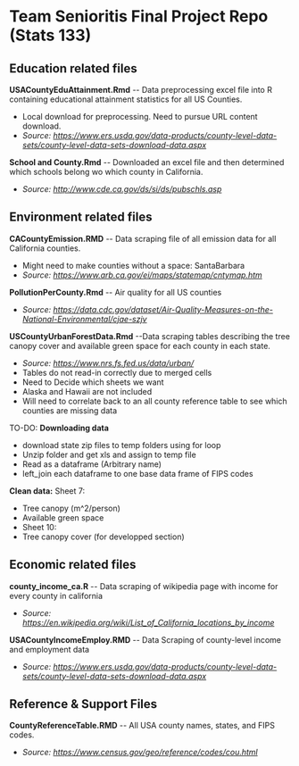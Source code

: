# Team Senioritis Final Project Repo (Stats 133)

## Education related files

**USACountyEduAttainment.Rmd** -- Data preprocessing excel file into R containing educational attainment statistics for all US Counties.
 * Local download for preprocessing. Need to pursue URL content download.
 * *Source: https://www.ers.usda.gov/data-products/county-level-data-sets/county-level-data-sets-download-data.aspx*

**School and County.Rmd** -- Downloaded an excel file and then determined which schools belong wo which county in California. 
 * *Source: http://www.cde.ca.gov/ds/si/ds/pubschls.asp*
 
## Environment related files

**CACountyEmission.RMD** -- Data scraping file of all emission data for all California counties.
  * Might need to make counties without a space: SantaBarbara
  * *Source: https://www.arb.ca.gov/ei/maps/statemap/cntymap.htm*
  
**PollutionPerCounty.Rmd** -- Air quality for all US counties
 * *Source: https://data.cdc.gov/dataset/Air-Quality-Measures-on-the-National-Environmental/cjae-szjv*

**USCountyUrbanForestData.Rmd** --Data scraping tables describing the tree canopy cover and available green space for each county in each state. 
  * *Source: https://www.nrs.fs.fed.us/data/urban/*
  * Tables do not read-in correctly due to merged cells
  * Need to Decide which sheets we want
  * Alaska and Hawaii are not included
  * Will need to correlate back to an all county reference table to see which counties are missing data
  
  TO-DO:
  **Downloading data**
  * download state zip files to temp folders using for loop
  * Unzip folder and get xls and assign to temp file
  * Read as a dataframe (Arbitrary name)
  * left_join each dataframe to one base data frame of FIPS codes
  
  **Clean data:**
  Sheet 7:
  * Tree canopy (m^2/person)
   * Available green space
  * Sheet 10:
   * Tree canopy cover (for developped section)
  

## Economic related files 

**county_income_ca.R** -- Data scraping of wikipedia page with income for every county in california
 * *Source: https://en.wikipedia.org/wiki/List_of_California_locations_by_income*

**USACountyIncomeEmploy.RMD** -- Data Scraping of county-level income and employment data
 * *Source: https://www.ers.usda.gov/data-products/county-level-data-sets/county-level-data-sets-download-data.aspx*

## Reference & Support Files

**CountyReferenceTable.RMD** -- All USA county names, states, and FIPS codes.
 * *Source: https://www.census.gov/geo/reference/codes/cou.html*

